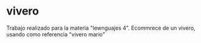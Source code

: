 # vivero
Trabajo realizado para la materia "lewnguajes 4". Ecommrece de un vivero, usando como referencia "vivero mario"
